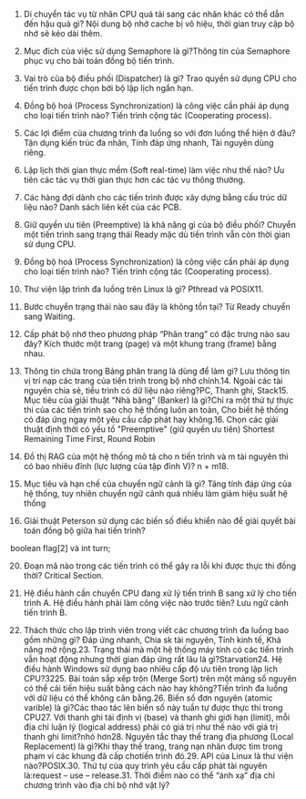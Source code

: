 1. Di chuyển tác vụ từ nhân CPU quá tải sang các nhân khác có thể dẫn đến hậu quả gì?
Nội dung bộ nhớ cache bị vô hiệu, thời gian truy cập bộ nhớ sẽ kéo dài thêm.

2. Mục đích của việc sử dụng Semaphore là gì?Thông tin của Semaphore phục vụ cho bài toán đồng bộ tiến trình.

3. Vai trò của bộ điều phối (Dispatcher) là gì?
Trao quyền sử dụng CPU cho tiến trình được chọn bởi bộ lập lịch ngắn hạn.

4. Đồng bộ hoá (Process Synchronization) là công việc cần phải áp dụng cho loại tiến trình nào?
Tiến trình cộng tác (Cooperating process).

5. Các lợi điểm của chương trình đa luồng so với đơn luồng thể hiện ở đâu?
Tận dụng kiến trúc đa nhân, Tính đáp ứng nhanh, Tài nguyên dùng riêng.

6. Lập lịch thời gian thực mềm (Soft real-time) làm việc như thế nào?
Ưu tiên các tác vụ thời gian thực hơn các tác vụ thông thường.

7. Các hàng đợi dành cho các tiến trình được xây dựng bằng cấu trúc dữ liệu nào?
Danh sách liên kết của các PCB.

8. Giữ quyền ưu tiên (Preemptive) là khả năng gì của bộ điều phối?
Chuyển một tiến trình sang trạng thái Ready mặc dù tiến trình vẫn còn thời gian sử dụng CPU.

9. Đồng bộ hoá (Process Synchronization) là công việc cần phải áp dụng cho loại tiến trình nào?
Tiến trình cộng tác (Cooperating process).

10. Thư viện lập trình đa luồng trên Linux là gì?
Pthread và POSIX11. 

11. Bước chuyển trạng thái nào sau đây là không tồn tại?
Từ Ready chuyển sang Waiting.

12. Cấp phát bộ nhớ theo phương pháp “Phân trang” có đặc trưng nào sau đây?
Kích thước một trang (page) và một khung trang (frame) bằng nhau.

13. Thông tin chứa trong Bảng phân trang là dùng để làm gì?
Lưu thông tin vị trí nạp các trang của tiến trình trong bộ nhớ chính.14. Ngoài các tài nguyên chia sẻ, tiểu trình có dữ liệu nào riêng?PC, Thanh ghi, Stack15. Mục tiêu của giải thuật “Nhà băng” (Banker) là gì?Chỉ ra một thứ tự thực thi của các tiến trình sao cho hệ thống luôn an toàn, Cho biết hệ thống có đáp ứng ngay một yêu cầu cấp phát hay không.16. Chọn các giải thuật định thời có yếu tố "Preemptive" (giữ quyền ưu tiên)
Shortest Remaining Time First, Round Robin

17. Đồ thị RAG của một hệ thống mô tả cho n tiến trình và m tài nguyên thì có bao nhiêu đỉnh (lực lượng của tập đỉnh V)?
n + m18. 

18. Mục tiêu và hạn chế của chuyển ngữ cảnh là gì?
Tăng tính đáp ứng của hệ thống, tuy nhiên chuyển ngữ cảnh quá nhiều làm giảm hiệu suất hệ thống

19. Giải thuật Peterson sử dụng các biến số điều khiển nào để giải quyết bài toán đồng bộ giữa hai tiến trình?

boolean flag[2] và int turn;

20. Đoạn mã nào trong các tiến trình có thể gây ra lỗi khi được thực thi đồng thời?
Critical Section.

21. Hệ điều hành cần chuyển CPU đang xử lý tiến trình B sang xử lý cho tiến trình A. Hệ điều hành phải làm công việc nào trước tiên?
Lưu ngữ cảnh tiến trình B.

22. Thách thức cho lập trình viên trong viết các chương trình đa luồng bao gồm những gì?
Đáp ứng nhanh, Chia sk tài nguyên, Tính kinh tế, Khả năng mở rộng.23. Trạng thái mà một hệ thống máy tính có các tiến trình vẫn hoạt động nhưng thời gian đáp ứng rất lâu là gì?Starvation24. Hệ điều hành Windows sử dụng bao nhiêu cấp độ ưu tiên trong lập lịch CPU?3225. Bài toán sắp xếp trộn (Merge Sort) trên một mảng số nguyên có thể cải tiến hiệu suất bằng cách nào hay không?Tiến trình đa luồng với dữ liệu có thể không cân bằng.26. Biến số đơn nguyên (atomic varible) là gì?Các thao tác lên biến số này tuần tự được thực thi trong CPU27. Với thanh ghi tái định vị (base) và thanh ghi giới hạn (limit), mỗi địa chỉ luận lý (logical address) phải có giá trị như thế nào với giá trị thanh ghi limit?nhỏ hơn28. Nguyên tắc thay thế trang địa phương (Local Replacement) là gì?Khi thay thế trang, trang nạn nhân được tìm trong phạm vi các khung đã cấp chotiến trình đó.29. API của Linux là thư viện nào?POSIX.30. Thứ tự của quy trình yêu cầu cấp phát tài nguyên là:request – use – release.31. Thời điểm nào có thể “ánh xạ” địa chỉ chương trình vào địa chỉ bộ nhớ vật lý?

